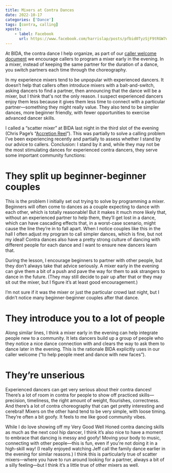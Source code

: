 ```yaml
---
title: Mixers at Contra Dances
date: 2022-10-17
categories: ['Dance']
tags: [contra, calling]
xposts:
    - label: Facebook
      url: https://www.facebook.com/harrislap/posts/pfbid0TyzSjF9tRGW7qCt7oE4CYZ9vNCiuKKVa8DQmJWM7AXak9G3tzt6CoCL9795perZQl
---
```


At BIDA, the contra dance I help organize, as part of our [caller welcome document][callerdoc] we encourage callers to program a mixer early in the evening. In a mixer, instead of keeping the same partner for the duration of a dance, you switch partners each time through the choreography.

In my experience mixers tend to be unpopular with experienced dancers. It doesn’t help that callers often introduce mixers with a bait-and-switch, asking dancers to find a partner, then announcing that the dance will be a mixer, but I think that's not the only reason. I suspect experienced dancers enjoy them less because it gives them less time to connect with a particular partner—something they might really value. They also tend to be simpler dances, more beginner friendly, with fewer opportunities to exercise advanced dancer skills.

I called a “scatter mixer” at BIDA last night in the third slot of the evening (Chris Page’s “[Accretion Reel][]”). This was partially to solve a calling problem I’ve been experiencing recently and partially to assess whether I stand by our advice to callers. Conclusion: I stand by it and, while they may not be the most stimulating dances for experienced contra dancers, they serve some important community functions:

# They split up beginner-beginner couples

This is the problem I initially set out trying to solve by programming a mixer. Beginners will often come to dances as a couple expecting to dance with each other, which is totally reasonable! But it makes it much more likely that, without an experienced partner to help them, they’ll get lost in a dance, which can have cascading effects that, in a worst-case scenario, might cause the line they’re in to fall apart. When I notice couples like this in the hall I often adjust my program to call simpler dances, which is fine, but not my ideal! Contra dances also have a pretty strong culture of dancing with different people for each dance and I want to ensure new dancers learn that.

During the lesson, I encourage beginners to partner with other people, but they don’t always take that advice seriously. A mixer early in the evening can give them a bit of a push and pave the way for them to ask strangers to dance in the future. (They may still decide to pair up after that or they may sit out the mixer, but I figure it’s at least good encouragement.)

I’m not sure if it was the mixer or just the particular crowd last night, but I didn’t notice many beginner-beginner couples after that dance.

# They introduce you to a lot of people

Along similar lines, I think a mixer early in the evening can help integrate people new to a community. It lets dancers build up a group of people who they notice a nice dance connection with and clears the way to ask them to dance later in the evening. This is the rationale BIDA explicitly uses in our caller welcome (“to help people meet and dance with new faces”).

# They’re unserious

Experienced dancers can get very serious about their contra dances! There’s a lot of room in contra for people to show off practiced skills—precision, timeliness, the right amount of weight, flourishes, correctness. And there’s a lot of contra choreography that can get pretty interesting and cerebral! Mixers on the other hand tend to be very simple, with loose timing. They’re often a bit goofy. It feels to me like good community vibes.

While I do love showing off my Very Good Well Honed contra dancing skills as much as the next cool hip dancer, I think it’s also nice to have a moment to embrace that dancing is messy and goofy! Moving your body to music, connecting with other people—this is fun, even if you're not doing it in a high-skill way! (I really enjoyed watching Jeff call the family dance earlier in the evening for similar reasons.) I think this is particularly true of scatter mixers—where you have to run around looking for a partner, always a bit of a silly feeling—but I think it’s a little true of other mixers as well.

[callerdoc]: https://www.bidadance.org/caller-welcome
[Accretion Reel]: http://chrispagecontra.awardspace.us/dances/index.htm...
